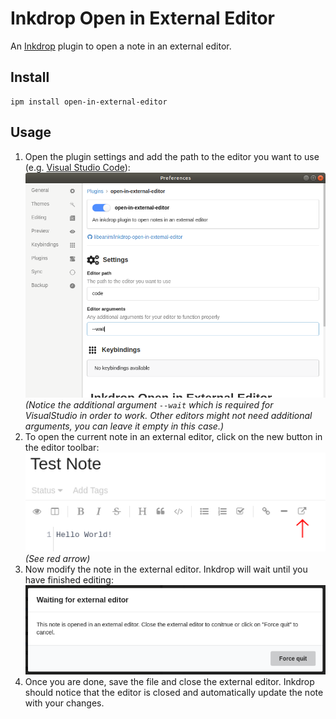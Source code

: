 # Inkdrop Open in External Editor

An [Inkdrop](https://www.inkdrop.info/) plugin to open a note in an external editor.

## Install

```
ipm install open-in-external-editor
```

## Usage

1. Open the plugin settings and add the path to the editor you want to use (e.g. [Visual Studio Code](https://code.visualstudio.com/)):  
    ![inkdrop plugin settings](https://github.com/libeanim/inkdrop-open-in-external-editor/raw/master/docs/images/plugin-settings.png)  
    *(Notice the additional argument `--wait` which is required for VisualStudio in order to work. Other editors might not need additional arguments, you can leave it empty in this case.)*
2. To open the current note in an external editor, click on the new button in the editor toolbar:  
   ![inkdrop editor toolbar](https://github.com/libeanim/inkdrop-open-in-external-editor/raw/master/docs/images/editor-toolbar.png)  
   *(See red arrow)*
3. Now modify the note in the external editor. Inkdrop will wait until you have finished editing:  
   ![plugin wait dialog](https://github.com/libeanim/inkdrop-open-in-external-editor/raw/master/docs/images/wait-dialog.png)  
4. Once you are done, save the file and close the external editor. Inkdrop should notice that the editor is closed and automatically update the note with your changes.